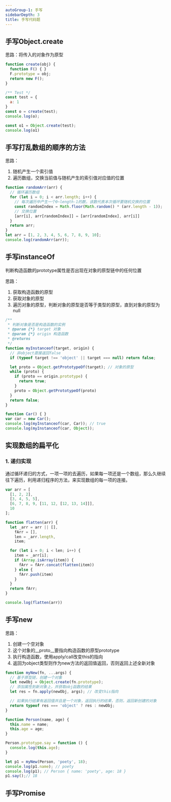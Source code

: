 ```yaml
---
autoGroup-1: 手写
sidebarDepth: 3
title: 手写代码题
---
```


## 手写Object.create
思路：将传入的对象作为原型
```javascript
function create(obj) {
  function F() { }
  F.prototype = obj;
  return new F();
}

/** Test */
const test = {
  a: 1
}
const o = create(test);
console.log(o);

const o1 = Object.create(test);
console.log(o1)
```

## 手写打乱数组的顺序的方法
思路：
1. 随机产生一个索引值
2. 遍历数组，交换当前值与随机产生的索引值对应值的位置

```javascript
function randomArr(arr) {
  // 循环遍历数组
  for (let i = 0; i < arr.length; i++) {
    // 每次遍历中产生一个0~length-1的数，该数代表本次循环要随机交换的位置
    const randomIndex = Math.floor(Math.random() * (arr.length - 1));
    // 交换位置
    [arr[i], arr[randomIndex]] = [arr[randomIndex], arr[i]]
  }
  return arr;
}
let arr = [1, 2, 3, 4, 5, 6, 7, 8, 9, 10];
console.log(randomArr(arr));
```

## 手写instanceOf
判断构造函数的prototype属性是否出现在对象的原型链中的任何位置

思路：
1. 获取构造函数的原型
2. 获取对象的原型
3. 遍历对象的原型，判断对象的原型是否等于类型的原型，直到对象的原型为null
```javascript
/**
 * 判断对象是否是构造函数的实例
 * @param {*} target 对象
 * @param {*} origin 构造函数
 * @returns 
 */
function myInstanceof(target, origin) {
  // 非object直接返回false
  if (typeof target !== 'object' || target === null) return false;

  let proto = Object.getPrototypeOf(target); // 对象的原型
  while (proto) {
    if (proto == origin.prototype) {
      return true;
    }
    proto = Object.getPrototypeOf(proto)
  }
  return false;
}

function Car() { }
var car = new Car();
console.log(myInstanceof(car, Car)); // true
console.log(myInstanceof(car, Object));
```

## 实现数组的扁平化
### 1. 递归实现
通过循环递归的方式，一项一项的去遍历，如果每一项还是一个数组，那么久继续往下遍历，利用递归程序的方法，来实现数组的每一项的连接。
```javascript
var arr = [
  [1, 2, 2],
  [3, 4, 5, 5],
  [6, 7, 8, 9, [11, 12, [12, 13, 14]]],
  10
];

function flatten(arr) {
  let _arr = arr || [],
    fArr = [],
    len = _arr.length,
    item;

  for (let i = 0; i < len; i++) {
    item = _arr[i];
    if (Array.isArray(item)) {
      fArr = fArr.concat(flatten(item))
    } else {
      fArr.push(item)
    }
  }
  return fArr;
}

console.log(flatten(arr))
```


## 手写new
思路：
1. 创建一个空对象
2. 这个对象的__proto__要指向构造函数的原型prototype
3. 执行构造函数，使用apply/call改变this的指向
4. 返回为object类型则作为new方法的返回值返回，否则返回上述全新对象

```javascript
function myNew(fn, ...args) {
  // 基于原型链，创建一个对象
  let newObj = Object.create(fn.prototype);
  // 添加属性到新对象上，并获取obj函数的结果
  let res = fn.apply(newObj, args); // 改变this指向

  // 如果执行结果有返回值并且是一个对象，返回执行的结果，否则，返回新创建的对象
  return typeof res === 'object' ? res : newObj;
}

function Person(name, age) {
  this.name = name;
  this.age = age;
}

Person.prototype.say = function () {
  console.log(this.age);
}

let p1 = myNew(Person, 'poety', 18);
console.log(p1.name); // poety
console.log(p1); // Person { name: 'poety', age: 18 }
p1.say();// 18
```

## 手写Promise